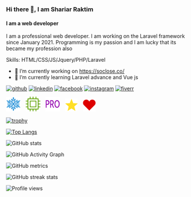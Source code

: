 ### Hi there 👋, I am Shariar Raktim
#### I am a web developer
I am a professional web developer. I am working on the Laravel framework since January 2021. Programming is my passion and I am lucky that its became my profession also

Skills: HTML/CSS/JS/Jquery/PHP/Laravel

- 🔭 I’m currently working on https://soclose.co/ 
- 🌱 I’m currently learning Laravel advance and Vue js 


[<img src='https://cdn.jsdelivr.net/npm/simple-icons@3.0.1/icons/github.svg' alt='github' height='40'>](https://github.com/raktim21)  [<img src='https://cdn.jsdelivr.net/npm/simple-icons@3.0.1/icons/linkedin.svg' alt='linkedin' height='40'>](https://www.linkedin.com/in/https://www.linkedin.com/in/shariar-raktim-web-dev//)  [<img src='https://cdn.jsdelivr.net/npm/simple-icons@3.0.1/icons/facebook.svg' alt='facebook' height='40'>](https://www.facebook.com/https://www.facebook.com/shariar.raktim.1/)  [<img src='https://cdn.jsdelivr.net/npm/simple-icons@3.0.1/icons/instagram.svg' alt='instagram' height='40'>](https://www.instagram.com/https://www.instagram.com/raktim_21//)  [<img src='https://cdn.jsdelivr.net/npm/simple-icons@3.0.1/icons/fiverr.svg' alt='fiverr' height='40'>](https://www.fiverr.com/shariarraktim)  

<a href='https://archiveprogram.github.com/'><img src='https://raw.githubusercontent.com/acervenky/animated-github-badges/master/assets/acbadge.gif' width='40' height='40'></a> <a href='https://docs.github.com/en/developers'><img src='https://raw.githubusercontent.com/acervenky/animated-github-badges/master/assets/devbadge.gif' width='40' height='40'></a> <a href='https://github.com/pricing'><img src='https://raw.githubusercontent.com/acervenky/animated-github-badges/master/assets/pro.gif' width='40' height='40'></a> <a href='https://stars.github.com/'><img src='https://raw.githubusercontent.com/acervenky/animated-github-badges/master/assets/starbadge.gif' width='35' height='35'></a> <a href='https://docs.github.com/en/github/supporting-the-open-source-community-with-github-sponsors'><img src='https://raw.githubusercontent.com/acervenky/animated-github-badges/master/assets/sponsorbadge.gif' width='35' height='35'></a> 

[![trophy](https://github-profile-trophy.vercel.app/?username=raktim21)](https://github.com/ryo-ma/github-profile-trophy)

[![Top Langs](https://github-readme-stats.vercel.app/api/top-langs/?username=raktim21)](https://github.com/anuraghazra/github-readme-stats)

![GitHub stats](https://github-readme-stats.vercel.app/api?username=raktim21&show_icons=true&count_private=true)  

![GitHub Activity Graph](https://activity-graph.herokuapp.com/graph?username=raktim21)  

![GitHub metrics](https://metrics.lecoq.io/raktim21)  

![GitHub streak stats](https://github-readme-streak-stats.herokuapp.com/?user=raktim21)  

![Profile views](https://gpvc.arturio.dev/raktim21)  
